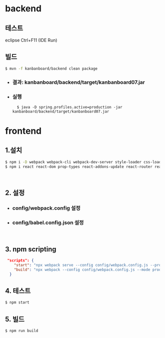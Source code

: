 # backend
## 테스트
eclipse Ctrl+F11 (IDE Run)

## 빌드
```sh
$ mvn -f kanbanboard/backend clean package
```
  * ### 결과: kanbanboard/backend/target/kanbanboard07.jar
  * ### 실행
    ```
      $ java -D spring.profiles.active=production -jar kanbanboard/backend/target/kanbanboard07.jar
    ```

# frontend
##  1.설치
``` sh
$ npm i -D webpack webpack-cli webpack-dev-server style-loader css-loader node-sass sass-loader babel-loader @babel/core @babel/cli @babel/preset-env @babel/preset-react @babel/plugin-syntax-throw-expressions @babel/plugin-transform-runtime
$ npm i react react-dom prop-types react-addons-update react-router react-router-dom
```
&nbsp;
##  2. 설정
  * ###  config/webpack.config 설정
  * ###  config/babel.config.json 설정
&nbsp;
##  3. npm scripting
``` json
 "scripts": {
    "start": "npx webpack serve --config config/webpack.config.js --progress --mode development",
    "build": "npx webpack --config config/webpack.config.js --mode production"
  }
```
##  4. 테스트
```sh
$ npm start
```

##  5. 빌드
```sh
$ npm run build
```
